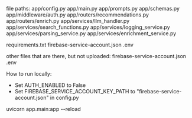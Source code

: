 file paths:
app/config.py
app/main.py
app/prompts.py
app/schemas.py
app/middleware/auth.py
app/routers/recommendations.py
app/routers/enrich.py
app/services/llm_handler.py
app/services/search_functions.py
app/services/logging_service.py
app/services/parsing_service.py
app/services/enrichment_service.py

requirements.txt
firebase-service-account.json
.env

other files that are there, but not uploaded:
firebase-service-account.json
.env




How to run locally:

- Set AUTH_ENABLED to False
- Set FIREBASE_SERVICE_ACCOUNT_KEY_PATH to "firebase-service-account.json" in config.py



uvicorn app.main:app --reload